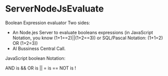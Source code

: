 # ServerNodeJsEvaluate
Boolean Expression evaluator
Two sides:

- An Node.jes Server to evaluate booleans expressions (in JavaScript Notation, you know (1+1==2)||(1+2==3)) or SQL/Pascal Notation: (1+1=2) OR (1+2=3))
- Al Bussiness Central Call.

JavaScript boolean Notation:

AND is &&
OR is ||
= is ==
NOT is !

